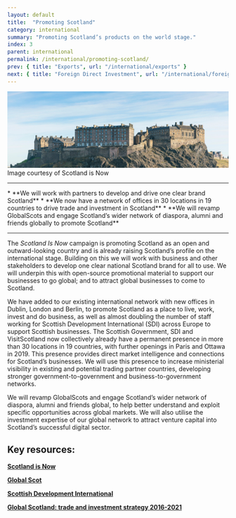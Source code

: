 ```yaml
---
layout: default
title:  "Promoting Scotland"
category: international
summary: "Promoting Scotland’s products on the world stage."
index: 3
parent: international
permalink: /international/promoting-scotland/
prev: { title: "Exports", url: "/international/exports" }
next: { title: "Foreign Direct Investment", url: "/international/foreign-direct-investment/" }
---
```

![Edinburgh castle](/assets/images/pageimages/international.2.jpg)  
Image courtesy of Scotland is Now
<br>
<hr>
* **We will work with partners to develop and drive one clear brand Scotland**
* **We now have a network of offices in 30 locations in 19 countries to drive trade and investment in Scotland**
* **We will revamp GlobalScots and engage Scotland’s wider network of diaspora, alumni and friends globally to promote Scotland**

<hr>

The _Scotland Is Now_ campaign is promoting Scotland as an open and outward-looking country and is already raising Scotland’s profile on the international stage. Building on this we will work with business and other stakeholders to develop one clear national Scotland brand for all to use. We will underpin this with open-source promotional material to support our businesses to go global; and to attract global businesses to come to Scotland.

We have added to our existing international network with new offices in Dublin, London and Berlin, to promote Scotland as a place to live, work, invest and do business, as well as almost doubling the number of staff working for Scottish Development International (SDI) across Europe to support Scottish businesses. The Scottish Government, SDI and VisitScotland now collectively already have a permanent presence in more than 30 locations in 19 countries, with further openings in Paris and Ottawa in 2019. This presence provides direct market intelligence and connections for Scotland’s businesses. We will use this presence to increase ministerial visibility in existing and potential trading partner countries, developing stronger government-to-government and business-to-government networks.

We will revamp GlobalScots and engage Scotland’s wider network of diaspora, alumni and friends global, to help better understand and exploit specific opportunities across global markets. We will also utilise the investment expertise of our global network to attract venture capital into Scotland’s successful digital sector.

## Key resources:
**[Scotland is Now](https://www.scotland.org)**   

**[Global Scot](https://www.globalscot.com/)**  

**[Scottish Development International](https://www.sdi.co.uk/)**  

**[Global Scotland: trade and investment strategy 2016-2021](https://beta.gov.scot/publications/global-scotland-scotlands-trade-investment-strategy-2016-2021/pages/1/)**
